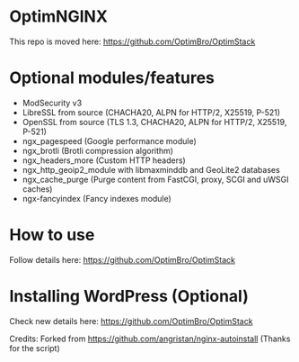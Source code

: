 # OptimNGINX

This repo is moved here: https://github.com/OptimBro/OptimStack
# Optional modules/features

- ModSecurity v3
- LibreSSL from source (CHACHA20, ALPN for HTTP/2, X25519, P-521)
- OpenSSL from source (TLS 1.3, CHACHA20, ALPN for HTTP/2, X25519, P-521)
- ngx_pagespeed (Google performance module)
- ngx_brotli (Brotli compression algorithm)
- ngx_headers_more (Custom HTTP headers)
- ngx_http_geoip2_module with libmaxminddb and GeoLite2 databases
- ngx_cache_purge (Purge content from FastCGI, proxy, SCGI and uWSGI caches)
- ngx-fancyindex (Fancy indexes module)

# How to use

Follow details here: https://github.com/OptimBro/OptimStack

# Installing WordPress (Optional)

Check new details here: https://github.com/OptimBro/OptimStack


Credits: Forked from https://github.com/angristan/nginx-autoinstall (Thanks for the script)

